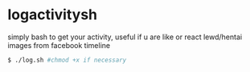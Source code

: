 # logactivitysh  

simply bash to get your activity, useful if u are like or react lewd/hentai images from facebook timeline  

```sh
$ ./log.sh #chmod +x if necessary
```    
